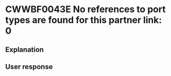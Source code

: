 # CWWBF0043E No references to port types are found for this partner link: 0

## Explanation

## User response